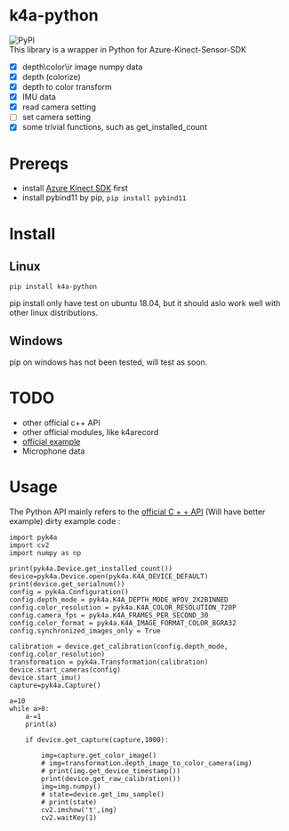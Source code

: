 # k4a-python
![PyPI](https://img.shields.io/pypi/v/k4a-python)  
This library is a wrapper in Python  for Azure-Kinect-Sensor-SDK
- [x] depth\color\ir image numpy data
- [x] depth (colorize)  
- [x] depth to color transform
- [x] IMU data  
- [x] read camera setting
- [ ] set camera setting
- [x] some trivial functions, such as get_installed_count
# Prereqs
* install [Azure Kinect SDK](https://github.com/microsoft/Azure-Kinect-Sensor-SDK) first
* install pybind11 by pip, ```pip install pybind11```

# Install
## Linux
```
pip install k4a-python
```
pip install only have test on ubuntu 18.04, but it should aslo work well with other linux distributions.

## Windows
pip on windows has not been tested, will test as soon.

# TODO
* other official c++ API
* other official modules, like k4arecord
* [official example](https://github.com/microsoft/Azure-Kinect-Sensor-SDK/tree/develop/examples)
* Microphone data
# Usage
The Python API mainly refers to the [official C + + API](https://microsoft.github.io/Azure-Kinect-Sensor-SDK/master/group__cppsdk.html)
(Will have better example)
dirty example code :
```
import pyk4a
import cv2
import numpy as np

print(pyk4a.Device.get_installed_count())
device=pyk4a.Device.open(pyk4a.K4A_DEVICE_DEFAULT)
print(device.get_serialnum())
config = pyk4a.Configuration()
config.depth_mode = pyk4a.K4A_DEPTH_MODE_WFOV_2X2BINNED
config.color_resolution = pyk4a.K4A_COLOR_RESOLUTION_720P
config.camera_fps = pyk4a.K4A_FRAMES_PER_SECOND_30
config.color_format = pyk4a.K4A_IMAGE_FORMAT_COLOR_BGRA32
config.synchronized_images_only = True

calibration = device.get_calibration(config.depth_mode, config.color_resolution)
transformation = pyk4a.Transformation(calibration)
device.start_cameras(config)
device.start_imu()
capture=pyk4a.Capture()

a=10
while a>0:
    a-=1
    print(a)

    if device.get_capture(capture,1000):

        img=capture.get_color_image()
        # img=transformation.depth_image_to_color_camera(img)
        # print(img.get_device_timestamp())
        print(device.get_raw_calibration())
        img=img.numpy()
        # state=device.get_imu_sample()
        # print(state)
        cv2.imshow('t',img)
        cv2.waitKey(1)
```
